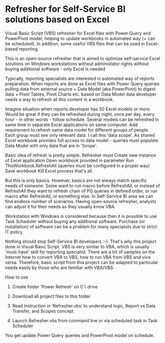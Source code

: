 # Refresher for Self-Service BI solutions based on Excel
Visual Basic Script (VBS) refresher for Excel files with Power Query and PowerPivot model, helping to update workbooks in automated way (+ can be scheduled). In addition, some useful VBS files that can be used in Excel-based reporting.

This is an open-source refresher that is aimed to optimize self-service Excel solutions on Windows workstations
  without administator rights
  without buying additional software - only Excel is needed

Typically, reporting specialists are interested in automated way of reports preparation. 
When reports are done as Excel files with 
  Power Query queries pulling data from external source + 
  Data Model (aka PowerPivot) to digest data + 
  Pivot Tables, Pivot Charts etc. based on Data Model data
developer needs a way to refresh all this content in a workbook.

Imagine situation when reports developer has 50 Excel models or more. Would be great if they can be refreshed during night, once per day, every hour - in other words - follow schedule. Several models can be refreshed in same time in separate Excel applications on same computer.
Add requirement to refresh same data model for different groups of people. Each group must see only relevant data. I call this 'data scope'. As shared Excel workbook provides full access to data model - queries must populate Data Model with only data that are in 'Scope'.

Basic idea of refresh is pretty simple. 
Refresher must
  Create new instance of Excel application
  Open workbook provided in parameter
  Run ThisWorkbook.RefreshAll (queries must be configured in a proper way)
  Save workbook
  Kill Excel process
that's all.

But this is only basics. However, basics are not always match specific needs of someone. Some want to run macro before RefreshAll, or instead of RefreshAll they want to refresh chain of PQ queries in defined order, or run macro after RefreshAll, or something else. In Self-Service BI area we can find endless number of scenarios. Having open-source refresher, analysts can adjust it for their needs as they usually know VBA.

Workstation with Windows is considered because then it is possible to use Task Scheduler without buying any additional software. Purchase (or installation) of software can be a problem for many specialists due to strict IT policy.

Nothing should stop Self-Service BI developers :-). That's why this project done in Visual Basic Script.
VBS is very similar to VBA, which is usually 'must-have' skill for reporting specialist. There are a lot of samples on the Internet how to convert VBA to VBS, how to run VBA from VBS and vice versa.
Therefore, basic script from this project can be adapted to particular needs easily by those who are familiar with VBA/VBS.

How to use

1. Create folder 'Power Refresh' on C:\ drive

2. Download all project files to this folder

3. Read Instruction in 'Refresher.vbs' to understand logic, Report vs Data Transfer, and Scopes concept

4. Launch Refresher.vbs from command line or via scheduled task in Task Scheduler

You get update Power Query queries and PowerPivot model on schedule.

